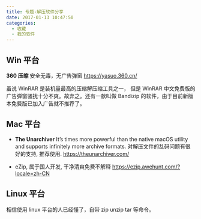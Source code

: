 ```yaml
---
title: 专题-解压软件分享
date: 2017-01-13 10:47:50
categories:
  - 收藏
  - 我的软件
---
```


## Win 平台

**360 压缩**
安全无毒，无广告弹窗
<https://yasuo.360.cn/>

虽说 WinRAR 是装机量最高的压缩解压缩工具之一， 但是 WinRAR 中文免费版的广告弹窗骚扰十分不爽。故弃之。还有一款叫做 Bandizip 的软件，由于目前新版本免费版已加入广告就不推荐了。

## Mac 平台

* **The Unarchiver**
It’s times more powerful than the native macOS utility and supports infinitely more archive formats.
对解压文件的乱码问题有很好的支持, 推荐使用.
<https://theunarchiver.com/>

* eZip, 属于国人开发, 干净清爽免费不解释
<https://ezip.awehunt.com/?locale=zh-CN>

## Linux 平台

相信使用 linux 平台的人已经懂了，自带 zip unzip tar 等命令。
